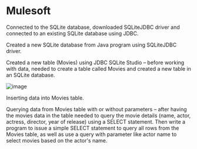 # Mulesoft

<p>Connected to the SQLite database, downloaded SQLiteJDBC driver and connected to an existing SQLite database using JDBC.</p

<p> Created a new SQLite database from Java program using SQLiteJDBC driver. </p>

<p>Created a new table (Movies) using JDBC SQLite Studio  – before working with data, needed to create a table called Movies and created a new table in an SQLite database. </p>

![image](https://user-images.githubusercontent.com/73216270/192031259-3d01bdae-367b-4bfc-b2db-742bfcaa7bd3.png)
 

<p>Inserting data into Movies table. </p>

<p>Querying data from Movies table with or without parameters – after having the movies data in the table needed to query the movie details (name, actor, actress, director, year of release) using a SELECT statement. Then write a program to issue a simple SELECT statement to query all rows from the Movies table, as well as use a query with parameter like actor name to select movies based on the actor's name.</p>
